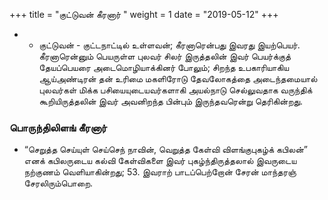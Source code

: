 ﻿+++
title = "குட்டுவன் கீரனார்  "
weight = 1
date = "2019-05-12"
+++


- - குட்டுவன் - குட்டநாட்டில் உள்ளவன்; கீரனாரென்பது இவரது இயற்பெயர். கீரனாரென்னும் பெயருள்ள புலவர் சிலர் இருத்தலின் இவர் பெயர்க்குத் தேயப்பெயரை அடைமொழியாக்கினர் போலும்; சிறந்த உபகாரியாகிய ஆய்அண்டிரன் தன் உரிமை மகளிரோடு தேவலோகத்தை அடைந்தமையால் புலவர்கள் மிக்க பசியையுடையவர்களாகி அயல்நாடு செல்லுவதாக வருந்திக் கூறியிருத்தலின் இவர் அவனிறந்த பின்பும் இருந்தவரென்று தெரிகின்றது. 
### பொருந்திலிளங் கீரனார்  
-  “செறுத்த செய்யுள் செய்செந் நாவின், வெறுத்த கேள்வி விளங்குபுகழ்க் கபிலன்” எனக் கபிலருடைய கல்வி கேள்விகளை இவர் புகழ்ந்திருத்தலால் இவருடைய நற்குணம் வெளியாகின்றது; 53. இவராற் பாடப்பெற்றோன் சேரன் மாந்தரஞ் சேரலிரும்பொறை. 
